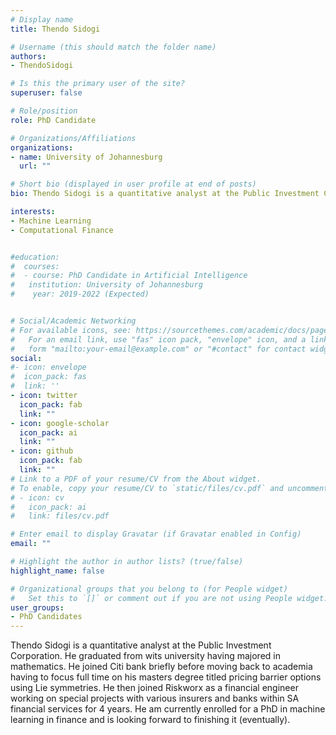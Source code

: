 ```yaml
---
# Display name
title: Thendo Sidogi

# Username (this should match the folder name)
authors:
- ThendoSidogi

# Is this the primary user of the site?
superuser: false

# Role/position
role: PhD Candidate

# Organizations/Affiliations
organizations:
- name: University of Johannesburg
  url: ""

# Short bio (displayed in user profile at end of posts)
bio: Thendo Sidogi is a quantitative analyst at the Public Investment Corporation. He graduated from wits university having majored in mathematics. He joined Citi bank briefly before moving back to academia having to focus full time on his masters degree titled pricing barrier options using Lie symmetries. He then joined Riskworx as a financial engineer working on special projects with various insurers and banks within SA financial services for 4 years. He am currently enrolled for a PhD in machine learning in finance and is looking forward to finishing it (eventually). 

interests:
- Machine Learning
- Computational Finance


#education:
#  courses:
#  - course: PhD Candidate in Artificial Intelligence
#   institution: University of Johannesburg
#    year: 2019-2022 (Expected)


# Social/Academic Networking
# For available icons, see: https://sourcethemes.com/academic/docs/page-builder/#icons
#   For an email link, use "fas" icon pack, "envelope" icon, and a link in the
#   form "mailto:your-email@example.com" or "#contact" for contact widget.
social:
#- icon: envelope
#  icon_pack: fas
#  link: ''
- icon: twitter
  icon_pack: fab
  link: ""
- icon: google-scholar
  icon_pack: ai
  link: ""
- icon: github
  icon_pack: fab
  link: ""
# Link to a PDF of your resume/CV from the About widget.
# To enable, copy your resume/CV to `static/files/cv.pdf` and uncomment the lines below.
# - icon: cv
#   icon_pack: ai
#   link: files/cv.pdf

# Enter email to display Gravatar (if Gravatar enabled in Config)
email: ""

# Highlight the author in author lists? (true/false)
highlight_name: false

# Organizational groups that you belong to (for People widget)
#   Set this to `[]` or comment out if you are not using People widget.
user_groups:
- PhD Candidates
---
```

Thendo Sidogi is a quantitative analyst at the Public Investment Corporation. He graduated from wits university having majored in mathematics. He joined Citi bank briefly before moving back to academia having to focus full time on his masters degree titled pricing barrier options using Lie symmetries. He then joined Riskworx as a financial engineer working on special projects with various insurers and banks within SA financial services for 4 years. He am currently enrolled for a PhD in machine learning in finance and is looking forward to finishing it (eventually). 